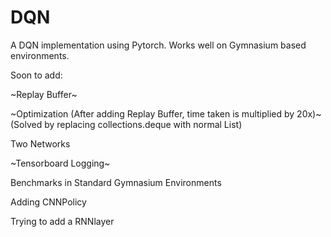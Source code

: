 # DQN
A DQN implementation using Pytorch. Works well on Gymnasium based environments.

Soon to add:

~Replay Buffer~

~Optimization (After adding Replay Buffer, time taken is multiplied by 20x)~ (Solved by replacing collections.deque with normal List)

Two Networks

~Tensorboard Logging~

Benchmarks in Standard Gymnasium Environments

Adding CNNPolicy

Trying to add a RNNlayer
